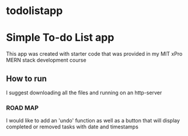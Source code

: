 # todolistapp
# Simple To-do List app
This app was created with starter code that was provided in my MIT xPro MERN stack development course

## How to run

I suggest downloading all the files and running on an http-server

### ROAD MAP
I would like to add an 'undo' function as well as a button that will display completed or removed tasks with date and timestamps
